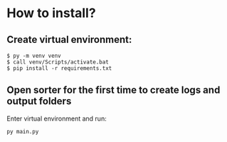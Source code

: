 # How to install?

## Create virtual environment:

```
$ py -m venv venv
$ call venv/Scripts/activate.bat
$ pip install -r requirements.txt
```

## Open sorter for the first time to create logs and output folders

Enter virtual environment and run:
```
py main.py
```
